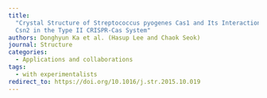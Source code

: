 ```yaml
---
title:
  "Crystal Structure of Streptococcus pyogenes Cas1 and Its Interaction with
  Csn2 in the Type II CRISPR-Cas System"
authors: Donghyun Ka et al. (Hasup Lee and Chaok Seok)
journal: Structure
categories:
  - Applications and collaborations
tags:
  - with experimentalists
redirect_to: https://doi.org/10.1016/j.str.2015.10.019
---
```

